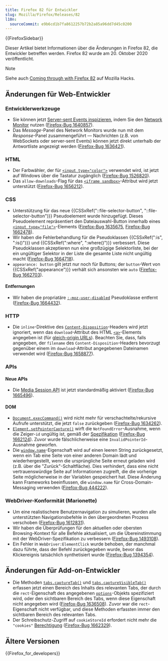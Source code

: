 ```yaml
---
title: Firefox 82 für Entwickler
slug: Mozilla/Firefox/Releases/82
l10n:
  sourceCommit: e9b6cd1b7fa8612257b72b2a85a96dd7d45c0200
---
```


{{FirefoxSidebar}}

Dieser Artikel bietet Informationen über die Änderungen in Firefox 82, die Entwickler betreffen werden. Firefox 82 wurde am 20. Oktober 2020 veröffentlicht.

> [!NOTE]
> Siehe auch [Coming through with Firefox 82](https://hacks.mozilla.org/2020/10/coming-through-with-firefox-82/) auf Mozilla Hacks.

## Änderungen für Web-Entwickler

### Entwicklerwerkzeuge

- Sie können jetzt [Server-sent Events inspizieren](https://firefox-source-docs.mozilla.org/devtools-user/network_monitor/inspecting_server-sent_events/index.html), indem Sie den [Network Monitor](https://firefox-source-docs.mozilla.org/devtools-user/network_monitor/index.html) nutzen ([Firefox-Bug 1640857](https://bugzil.la/1640857)).
- Das _Message_-Panel des Network Monitors wurde nun mit dem _Response_-Panel zusammengeführt — Nachrichten (z.B. von WebSockets oder server-sent Events) können jetzt direkt unterhalb der Antwortliste angezeigt werden ([Firefox-Bug 1636421](https://bugzil.la/1636421)).

### HTML

- Der Farbwähler, der für [`<input type="color">`](/de/docs/Web/HTML/Reference/Elements/input/color) verwendet wird, ist jetzt auf Windows über die Tastatur zugänglich ([Firefox-Bug 1526820](https://bugzil.la/1526820)).
- Das `allow-downloads`-Flag für das [`<iframe sandbox>`](/de/docs/Web/HTML/Reference/Elements/iframe)-Attribut wird jetzt unterstützt ([Firefox-Bug 1656212](https://bugzil.la/1656212)).

### CSS

- Unterstützung für das neue {{CSSxRef("::file-selector-button", "::file-selector-button")}} Pseudoelement wurde hinzugefügt. Dieses Pseudoelement repräsentiert den Dateiauswahl-Button innerhalb eines [`<input type="file">`](/de/docs/Web/HTML/Reference/Elements/input/file)-Elements ([Firefox-Bug 1635675](https://bugzil.la/1635675), [Firefox-Bug 1662478](https://bugzil.la/1662478)).
- Wir haben die Fehlerbehandlung für die Pseudoklassen {{CSSxRef(":is", ":is()")}} und {{CSSxRef(":where", ":where()")}} verbessert. Diese Pseudoklassen akzeptieren nun eine großzügige Selektorliste, bei der ein ungültiger Selektor in der Liste die gesamte Liste nicht ungültig macht ([Firefox-Bug 1664718](https://bugzil.la/1664718)).
- `appearance: button` gilt jetzt nur noch für Buttons; der `button`-Wert von {{CSSxRef("appearance")}} verhält sich ansonsten wie `auto` ([Firefox-Bug 1662703](https://bugzil.la/1662703)).

#### Entfernungen

- Wir haben die propriatäre [`:-moz-user-disabled`](/de/docs/Web/CSS/:-moz-user-disabled) Pseudoklasse entfernt ([Firefox-Bug 1664432](https://bugzil.la/1664432)).

### HTTP

- Die `inline`-Direktive des [`Content-Disposition`](/de/docs/Web/HTTP/Reference/Headers/Content-Disposition)-Headers wird jetzt ignoriert, wenn das `download`-Attribut des HTML [`<a>`](/de/docs/Web/HTML/Reference/Elements/a)-Elements angegeben ist (für [gleich-origin URLs](/de/docs/Web/Security/Same-origin_policy)). Beachten Sie, dass, falls angegeben, der `filename` des `Content-Disposition`-Headers bevorzugt gegenüber einem im `download`-Attribut angegebenen Dateinamen verwendet wird ([Firefox-Bug 1658877](https://bugzil.la/1658877)).

### APIs

#### Neue APIs

- Die [Media Session API](/de/docs/Web/API/Media_Session_API) ist jetzt standardmäßig aktiviert ([Firefox-Bug 1665496](https://bugzil.la/1665496)).

#### DOM

- [`Document.execCommand()`](/de/docs/Web/API/Document/execCommand) wird nicht mehr für verschachtelte/rekursive Aufrufe unterstützt, die jetzt `false` zurückgeben ([Firefox-Bug 1634262](https://bugzil.la/1634262)).
- [`Element.setPointerCapture()`](/de/docs/Web/API/Element/setPointerCapture) wirft die `NotFoundError`-Ausnahme, wenn die Zeiger-`id` ungültig ist, gemäß der [Spezifikation](https://w3c.github.io/pointerevents/#setting-pointer-capture) ([Firefox-Bug 1662124](https://bugzil.la/1662124)). Zuvor wurde fälschlicherweise eine `InvalidPointerId`-Ausnahme geworfen.
- Die [`window.name`](/de/docs/Web/API/Window/name)-Eigenschaft wird auf einen leeren String zurückgesetzt, wenn ein Tab eine Seite von einer anderen Domain lädt und wiederhergestellt, wenn die ursprüngliche Seite erneut geladen wird (z.B. über die "Zurück"-Schaltfläche). Dies verhindert, dass eine nicht vertrauenswürdige Seite auf Informationen zugreift, die die vorherige Seite möglicherweise in der Variablen gespeichert hat. Diese Änderung kann Frameworks beeinflussen, die `window.name` für Cross-Domain-Messaging verwenden ([Firefox-Bug 444222](https://bugzil.la/444222)).

### WebDriver-Konformität (Marionette)

- Um eine realistischere Benutzernavigation zu simulieren, wurden alle unterstützten Navigationsbefehle in den übergeordneten Prozess verschoben ([Firefox-Bug 1612831](https://bugzil.la/1612831)).
- Wir haben die Überprüfungen für den aktuellen oder obersten Browsing-Kontext für alle Befehle aktualisiert, um die Übereinstimmung mit der WebDriver-Spezifikation zu verbessern ([Firefox-Bug 1493108](https://bugzil.la/1493108)).
- Ein Fehler in `WebDriver:ElementClick` wurde behoben, der manchmal dazu führte, dass der Befehl zurückgegeben wurde, bevor das Klickereignis tatsächlich synthetisiert wurde ([Firefox-Bug 1394354](https://bugzil.la/1394354)).

## Änderungen für Add-on-Entwickler

- Die Methoden [`tabs.captureTab()`](/de/docs/Mozilla/Add-ons/WebExtensions/API/tabs/captureTab) und [`tabs.captureVisibleTab()`](/de/docs/Mozilla/Add-ons/WebExtensions/API/tabs/captureVisibleTab) erfassen jetzt einen Bereich des Inhalts des relevanten Tabs, der durch die `rect`-Eigenschaft des angegebenen [`options`](/de/docs/Mozilla/Add-ons/WebExtensions/API/extensionTypes/ImageDetails)-Objekts spezifiziert wird, oder den sichtbaren Bereich des Tabs, wenn diese Eigenschaft nicht angegeben wird ([Firefox-Bug 1636508](https://bugzil.la/1636508)). Zuvor war die `rect`-Eigenschaft nicht verfügbar, und diese Methoden erfassten immer den sichtbaren Bereich des relevanten Tabs.
- Der Schreibschutz-Zugriff auf `cookieStoreId` erfordert nicht mehr die `"cookies"` [Berechtigung](/de/docs/Mozilla/Add-ons/WebExtensions/manifest.json/permissions) ([Firefox-Bug 1662329](https://bugzil.la/1662329)).

## Ältere Versionen

{{Firefox_for_developers}}
